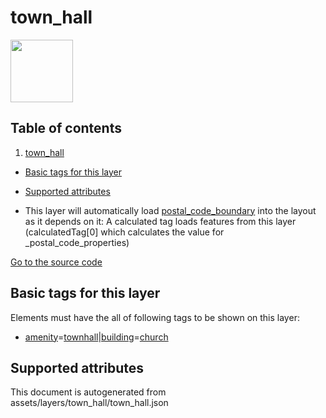 

 town_hall 
===========



<img src='https://mapcomplete.osm.be/./assets/themes/postal_codes/townhall.svg' height="100px"> 




## Table of contents

1. [town_hall](#town_hall)
  - [Basic tags for this layer](#basic-tags-for-this-layer)
  - [Supported attributes](#supported-attributes)





  - This layer will automatically load  [postal_code_boundary](./postal_code_boundary.md)  into the layout as it depends on it:  A calculated tag loads features from this layer (calculatedTag[0] which calculates the value for _postal_code_properties)


[Go to the source code](../assets/layers/town_hall/town_hall.json)



 Basic tags for this layer 
---------------------------



Elements must have the all of following tags to be shown on this layer:



  - <a href='https://wiki.openstreetmap.org/wiki/Key:amenity' target='_blank'>amenity</a>=<a href='https://wiki.openstreetmap.org/wiki/Tag:amenity%3Dtownhall' target='_blank'>townhall</a>|<a href='https://wiki.openstreetmap.org/wiki/Key:building' target='_blank'>building</a>=<a href='https://wiki.openstreetmap.org/wiki/Tag:building%3Dchurch' target='_blank'>church</a>




 Supported attributes 
----------------------

 

This document is autogenerated from assets/layers/town_hall/town_hall.json